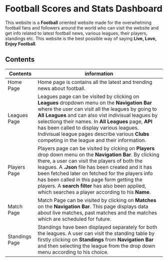 # Football Scores and Stats Dashboard

This website is a **Football** oriented website made for the overwhelming football fans and followers around the world who can visit the website and get info related to latest football news, various leagues, their players, standings etc. This website is the best possible way of saying **Live, Love, Enjoy Football**.


## Contents

Contents | information
------------ | -------------
Home Page | Home page is contains all the latest and trending news about football.
Leagues Page | Leagues page can be visited by clicking on **Leagues** dropdown menu on the **Navigation Bar** where the user can visit all the leagues by going to **All Leagues** and can also  vist indivisual leagues by selectiong their names. In **All Leagues** page, **API** has been called to display various leagues. Indivisual league pages describe various **Clubs** competing in the league and their information.
Players Page | Players page can be visited by clcking on **Players** drop down menu on the **Navigation Bar**. By clicking there, a user can visit the players of both the leagues. A **.Json** file has been created and it has been fetched later on fetched for the players info has been called in this page form getting the players. A **search filter** has also been applied, which searches a player according to his **Name**.
Match Page | Match Page can be visited by clicking on **Matches** on the **Navigation Bar**. This page displays data about live matches, past matches and the matches which are scheduled for future.
Standings Page | Standings have been displayed separately for both the leagues. A user can visit the standing table by firstly clicking on **Standings** from **Navigation Bar** and then selecting the league from the drop down menu according to his choice. 
